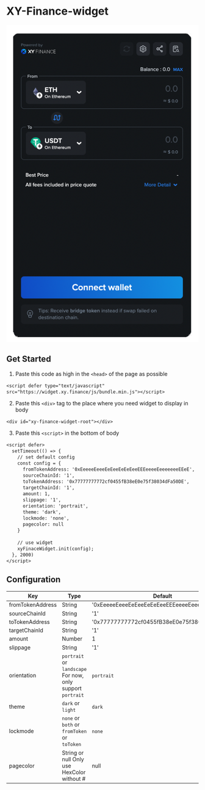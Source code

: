 # XY-Finance-widget

![alt text](https://github.com/XY-Finance/xy-finance-widget/blob/9b84e902ac635d4f43834d2db92e6693a6fc6f65/src/assets/example.png "")


## Get Started

1. Paste this code as high in the `<head>` of the page as possible

```
<script defer type="text/javascript" src="https://widget.xy.finance/js/bundle.min.js"></script> 
```

2. Paste this `<div>` tag to the place where you need widget to display in body

```
<div id="xy-finance-widget-root"></div>
```

3. Paste this `<script>` in the bottom of body

```
<script defer>
  setTimeout(() => {
    // set default config
    const config = {
      fromTokenAddress: '0xEeeeeEeeeEeEeeEeEeEeeEEEeeeeEeeeeeeeEEeE',
      sourceChainId: '1',
      toTokenAddress: '0x77777777772cf0455fB38eE0e75f38034dFa50DE',
      targetChainId: '1',
      amount: 1,
      slippage: '1',
      orientation: 'portrait',
      theme: 'dark',
      lockmode: 'none',
      pagecolor: null
    }

    // use widget
    xyFinaceWidget.init(config);
  }, 2000)
</script>
```

## Configuration

| Key              | Type   | Default |
| ---------------- | ------ | ------- |
| fromTokenAddress | String | '0xEeeeeEeeeEeEeeEeEeEeeEEEeeeeEeeeeeeeEEeE' |
| sourceChainId    | String | '1' |
| toTokenAddress   | String | '0x77777777772cf0455fB38eE0e75f38034dFa50DE' |
| targetChainId    | String | '1' |
| amount           | Number | 1   |
| slippage         | String | '1' |
| orientation      | `portrait` or `landscape` For now, only support `portrait` | `portrait` |
| theme            | `dark` or `light` | `dark` |
| lockmode         | `none` or `both` or `fromToken` or `toToken` | `none` |
| pagecolor        | String or null Only use HexColor without # | null |
